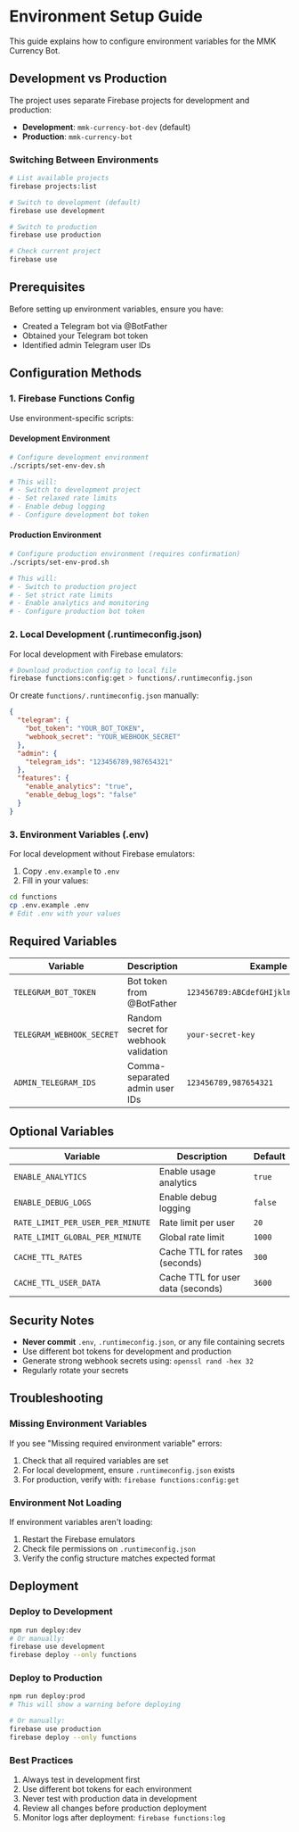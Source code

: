 # Environment Setup Guide

This guide explains how to configure environment variables for the MMK Currency Bot.

## Development vs Production

The project uses separate Firebase projects for development and production:
- **Development**: `mmk-currency-bot-dev` (default)
- **Production**: `mmk-currency-bot`

### Switching Between Environments

```bash
# List available projects
firebase projects:list

# Switch to development (default)
firebase use development

# Switch to production
firebase use production

# Check current project
firebase use
```

## Prerequisites

Before setting up environment variables, ensure you have:
- Created a Telegram bot via @BotFather
- Obtained your Telegram bot token
- Identified admin Telegram user IDs

## Configuration Methods

### 1. Firebase Functions Config

Use environment-specific scripts:

#### Development Environment
```bash
# Configure development environment
./scripts/set-env-dev.sh

# This will:
# - Switch to development project
# - Set relaxed rate limits
# - Enable debug logging
# - Configure development bot token
```

#### Production Environment
```bash
# Configure production environment (requires confirmation)
./scripts/set-env-prod.sh

# This will:
# - Switch to production project
# - Set strict rate limits
# - Enable analytics and monitoring
# - Configure production bot token
```

### 2. Local Development (.runtimeconfig.json)

For local development with Firebase emulators:

```bash
# Download production config to local file
firebase functions:config:get > functions/.runtimeconfig.json
```

Or create `functions/.runtimeconfig.json` manually:

```json
{
  "telegram": {
    "bot_token": "YOUR_BOT_TOKEN",
    "webhook_secret": "YOUR_WEBHOOK_SECRET"
  },
  "admin": {
    "telegram_ids": "123456789,987654321"
  },
  "features": {
    "enable_analytics": "true",
    "enable_debug_logs": "false"
  }
}
```

### 3. Environment Variables (.env)

For local development without Firebase emulators:

1. Copy `.env.example` to `.env`
2. Fill in your values:

```bash
cd functions
cp .env.example .env
# Edit .env with your values
```

## Required Variables

| Variable | Description | Example |
|----------|-------------|---------|
| `TELEGRAM_BOT_TOKEN` | Bot token from @BotFather | `123456789:ABCdefGHIjklmNOPqrstUVwxyz` |
| `TELEGRAM_WEBHOOK_SECRET` | Random secret for webhook validation | `your-secret-key` |
| `ADMIN_TELEGRAM_IDS` | Comma-separated admin user IDs | `123456789,987654321` |

## Optional Variables

| Variable | Description | Default |
|----------|-------------|---------|
| `ENABLE_ANALYTICS` | Enable usage analytics | `true` |
| `ENABLE_DEBUG_LOGS` | Enable debug logging | `false` |
| `RATE_LIMIT_PER_USER_PER_MINUTE` | Rate limit per user | `20` |
| `RATE_LIMIT_GLOBAL_PER_MINUTE` | Global rate limit | `1000` |
| `CACHE_TTL_RATES` | Cache TTL for rates (seconds) | `300` |
| `CACHE_TTL_USER_DATA` | Cache TTL for user data (seconds) | `3600` |

## Security Notes

- **Never commit** `.env`, `.runtimeconfig.json`, or any file containing secrets
- Use different bot tokens for development and production
- Generate strong webhook secrets using: `openssl rand -hex 32`
- Regularly rotate your secrets

## Troubleshooting

### Missing Environment Variables

If you see "Missing required environment variable" errors:
1. Check that all required variables are set
2. For local development, ensure `.runtimeconfig.json` exists
3. For production, verify with: `firebase functions:config:get`

### Environment Not Loading

If environment variables aren't loading:
1. Restart the Firebase emulators
2. Check file permissions on `.runtimeconfig.json`
3. Verify the config structure matches expected format

## Deployment

### Deploy to Development
```bash
npm run deploy:dev
# Or manually:
firebase use development
firebase deploy --only functions
```

### Deploy to Production
```bash
npm run deploy:prod
# This will show a warning before deploying

# Or manually:
firebase use production
firebase deploy --only functions
```

### Best Practices
1. Always test in development first
2. Use different bot tokens for each environment
3. Never test with production data in development
4. Review all changes before production deployment
5. Monitor logs after deployment: `firebase functions:log`
